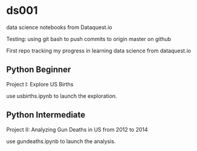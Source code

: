 # ds001
data science notebooks from Dataquest.io

Testing: using git bash to push commits to origin master on github

First repo tracking my progress in learning data science from dataquest.io

## Python Beginner
Project I: Explore US Births 

use usbirths.ipynb to launch the exploration.

## Python Intermediate
Project II: Analyzing Gun Deaths in US from 2012 to 2014
  
use gundeaths.ipynb to launch the analysis.

